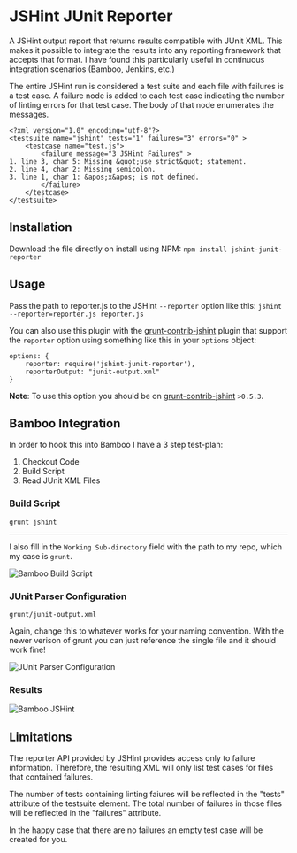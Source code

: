 JSHint JUnit Reporter
==========================

A JSHint output report that returns results compatible with JUnit XML. This makes it possible to integrate the results into any reporting framework that accepts that format. I have found this particularly useful in continuous integration scenarios (Bamboo, Jenkins, etc.)

The entire JSHint run is considered a test suite and each file with failures is a test case. A failure node is added to each test case indicating the number of linting errors for that test case. The body of that node enumerates the messages.

```
<?xml version="1.0" encoding="utf-8"?>
<testsuite name="jshint" tests="1" failures="3" errors="0" >
	<testcase name="test.js">
		<failure message="3 JSHint Failures" >
1. line 3, char 5: Missing &quot;use strict&quot; statement.
2. line 4, char 2: Missing semicolon.
3. line 1, char 1: &apos;x&apos; is not defined.
		</failure>
	</testcase>
</testsuite>
```

Installation
------------

Download the file directly on install using NPM:
`npm install jshint-junit-reporter`

Usage
-----

Pass the path to reporter.js to the JSHint `--reporter`
option like this:
`jshint --reporter=reporter.js reporter.js`

You can also use this plugin with the [grunt-contrib-jshint](https://github.com/gruntjs/grunt-contrib-jshint) plugin that support 
the `reporter` option using something like this in your `options` object:

    options: {
        reporter: require('jshint-junit-reporter'),
        reporterOutput: "junit-output.xml"
    }

**Note**: To use this option you should be on [grunt-contrib-jshint](https://github.com/gruntjs/grunt-contrib-jshint) `>0.5.3`.

Bamboo Integration
------------------

In order to hook this into Bamboo I have a 3 step test-plan:

1. Checkout Code
2. Build Script
3. Read JUnit XML Files

### Build Script

```
grunt jshint
```
-----

I also fill in the `Working Sub-directory` field with the path to my repo, which my case is `grunt`.

![Bamboo Build Script](http://f.cl.ly/items/0f381K2G0B0x0y3H2a3t/Screen%20Shot%202013-05-01%20at%2011.17.16%20AM.png)

### JUnit Parser Configuration

```
grunt/junit-output.xml
```

Again, change this to whatever works for your naming convention. With the newer verison of grunt you can just reference the single file and it should work fine!

![JUnit Parser Configuration](http://f.cl.ly/items/473l1d2g1U1K471B3C1N/Screen%20Shot%202013-05-01%20at%2011.16.45%20AM.png)

### Results

![Bamboo JSHint](http://f.cl.ly/items/3r3m2o2D3U1q0a3p0K0i/Screen%20Shot%202013-05-01%20at%2011.22.31%20AM.png)

Limitations
-----------

The reporter API provided by JSHint provides access only to failure information. Therefore, the resulting XML will only list test cases for files that contained failures.

The number of tests containing linting faiures will be reflected in the "tests" attribute of the testsuite element. The total number of failures in those files will be reflected in the "failures" attribute.

In the happy case that there are no failures an empty test case will be created for you.

